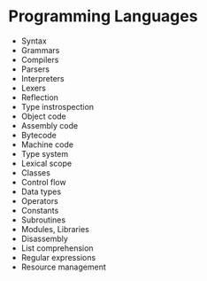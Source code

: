 Programming Languages
=====================
* Syntax
* Grammars
* Compilers
* Parsers
* Interpreters
* Lexers
* Reflection
* Type instrospection
* Object code
* Assembly code
* Bytecode
* Machine code
* Type system
* Lexical scope
* Classes
* Control flow
* Data types
* Operators
* Constants
* Subroutines
* Modules, Libraries
* Disassembly
* List comprehension
* Regular expressions
* Resource management
